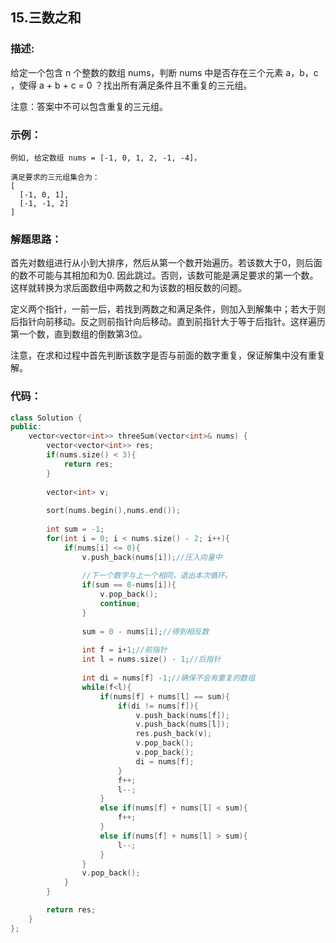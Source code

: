 ## 15.三数之和
### 描述:
给定一个包含 n 个整数的数组 nums，判断 nums 中是否存在三个元素 a，b，c ，使得 a + b + c = 0 ？找出所有满足条件且不重复的三元组。

注意：答案中不可以包含重复的三元组。

### 示例：
```
例如, 给定数组 nums = [-1, 0, 1, 2, -1, -4]，

满足要求的三元组集合为：
[
  [-1, 0, 1],
  [-1, -1, 2]
]
```
### 解题思路：
首先对数组进行从小到大排序，然后从第一个数开始遍历。若该数大于0，则后面的数不可能与其相加和为0. 因此跳过。否则，该数可能是满足要求的第一个数。这样就转换为求后面数组中两数之和为该数的相反数的问题。

定义两个指针，一前一后，若找到两数之和满足条件，则加入到解集中；若大于则后指针向前移动。反之则前指针向后移动。直到前指针大于等于后指针。这样遍历第一个数，直到数组的倒数第3位。

注意，在求和过程中首先判断该数字是否与前面的数字重复，保证解集中没有重复解。

### 代码：
```cpp
class Solution {
public:
    vector<vector<int>> threeSum(vector<int>& nums) {
        vector<vector<int>> res;
        if(nums.size() < 3){
            return res;
        }
        
        vector<int> v;
        
        sort(nums.begin(),nums.end());
        
        int sum = -1;
        for(int i = 0; i < nums.size() - 2; i++){
            if(nums[i] <= 0){
                v.push_back(nums[i]);//压入向量中
                
                //下一个数字与上一个相同，退出本次循环。
                if(sum == 0-nums[i]){
                    v.pop_back();
                    continue;
                }
                
                sum = 0 - nums[i];//得到相反数
                
                int f = i+1;//前指针
                int l = nums.size() - 1;//后指针
                
                int di = nums[f] -1;//确保不会有重复的数组
                while(f<l){
                    if(nums[f] + nums[l] == sum){
                        if(di != nums[f]){
                            v.push_back(nums[f]);
                            v.push_back(nums[l]);
                            res.push_back(v);
                            v.pop_back();
                            v.pop_back();
                            di = nums[f];
                        }
                        f++;
                        l--;
                    }
                    else if(nums[f] + nums[l] < sum){
                        f++;
                    }
                    else if(nums[f] + nums[l] > sum){
                        l--;
                    }
                }
                v.pop_back();
            }
        }

        return res;
    }
};
```
